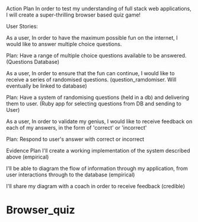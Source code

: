 
Action Plan
In order to test my understanding of full stack web applications, I will create a super-thrilling browser based quiz game!

User Stories:

As a user,
In order to have the maximum possible fun on the internet,
I would like to answer multiple choice questions.

Plan: Have a range of multiple choice questions available to be answered. (Questions Database)

As a user,
In order to ensure that the fun can continue,
I would like to receive a series of randomised questions. (question_ramdomiser. Will eventually be linked to database)

Plan: Have a system of randomising questions (held in a db) and delivering them to user.
(Ruby app for selecting questions from DB and sending to User)

As a user,
In order to validate my genius,
I would like to receive feedback on each of my answers, in the form of 'correct' or 'incorrect'

Plan: Respond to user's answer with correct or incorrect

Evidence Plan
I'll create a working implementation of the system described above (empirical)

I'll be able to diagram the flow of information through my application, from user interactions through to the database (empirical)

I'll share my diagram with a coach in order to receive feedback (credible)
# Browser_quiz
